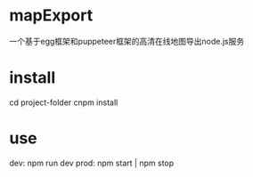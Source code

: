 # mapExport
一个基于egg框架和puppeteer框架的高清在线地图导出node.js服务
# install
cd project-folder
cnpm install
# use
dev: npm run dev
prod: npm start | npm stop

